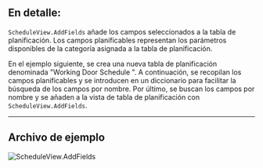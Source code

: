 ## En detalle:
`ScheduleView.AddFields` añade los campos seleccionados a la tabla de planificación. Los campos planificables representan los parámetros disponibles de la categoría asignada a la tabla de planificación.

En el ejemplo siguiente, se crea una nueva tabla de planificación denominada "Working Door Schedule ". A continuación, se recopilan los campos planificables y se introducen en un diccionario para facilitar la búsqueda de los campos por nombre. Por último, se buscan los campos por nombre y se añaden a la vista de tabla de planificación con `ScheduleView.AddFields`.
___
## Archivo de ejemplo

![ScheduleView.AddFields](./Revit.Elements.Views.ScheduleView.AddFields_img.jpg)
